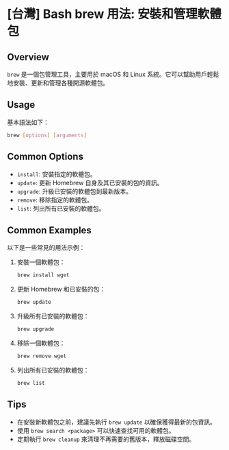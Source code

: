 # [台灣] Bash brew 用法: 安裝和管理軟體包

## Overview
`brew` 是一個包管理工具，主要用於 macOS 和 Linux 系統。它可以幫助用戶輕鬆地安裝、更新和管理各種開源軟體包。

## Usage
基本語法如下：
```bash
brew [options] [arguments]
```

## Common Options
- `install`: 安裝指定的軟體包。
- `update`: 更新 Homebrew 自身及其已安裝的包的資訊。
- `upgrade`: 升級已安裝的軟體包到最新版本。
- `remove`: 移除指定的軟體包。
- `list`: 列出所有已安裝的軟體包。

## Common Examples
以下是一些常見的用法示例：

1. 安裝一個軟體包：
   ```bash
   brew install wget
   ```

2. 更新 Homebrew 和已安裝的包：
   ```bash
   brew update
   ```

3. 升級所有已安裝的軟體包：
   ```bash
   brew upgrade
   ```

4. 移除一個軟體包：
   ```bash
   brew remove wget
   ```

5. 列出所有已安裝的軟體包：
   ```bash
   brew list
   ```

## Tips
- 在安裝新軟體包之前，建議先執行 `brew update` 以確保獲得最新的包資訊。
- 使用 `brew search <package>` 可以快速查找可用的軟體包。
- 定期執行 `brew cleanup` 來清理不再需要的舊版本，釋放磁碟空間。